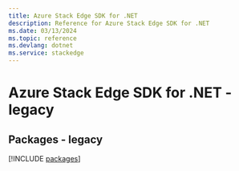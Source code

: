 ```yaml
---
title: Azure Stack Edge SDK for .NET
description: Reference for Azure Stack Edge SDK for .NET
ms.date: 03/13/2024
ms.topic: reference
ms.devlang: dotnet
ms.service: stackedge
---
```

# Azure Stack Edge SDK for .NET - legacy
## Packages - legacy
[!INCLUDE [packages](stack-edge-index.md)]
